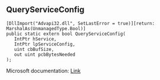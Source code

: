 ## QueryServiceConfig

```
[DllImport("Advapi32.dll", SetLastError = true)][return: MarshalAs(UnmanagedType.Bool)]
public static extern bool QueryServiceConfig(
   IntPtr hService,
   IntPtr lpServiceConfig,
   uint cbBufSize,
   out uint pcbBytesNeeded
);
```

Microsoft documentation: [Link](https://docs.microsoft.com/en-us/windows/win32/api/winsvc/nf-winsvc-queryserviceconfiga)

